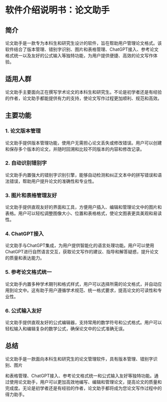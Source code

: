 
# 软件介绍说明书：论文助手

## 简介
论文助手是一款专为本科生和研究生设计的软件，旨在帮助用户管理论文格式。该软件结合了版本管理、错别字识别、图片和表格管理、ChatGPT接入、参考论文格式统一以及友好的公式输入等独特功能，为用户提供便捷、高效的论文写作体验。

## 适用人群
论文助手主要面向正在撰写学术论文的本科生和研究生。不论是初学者还是有经验的作者，论文助手都能提供有力的支持，使论文写作过程更加顺利、规范和高效。

## 主要功能

### 1. 论文版本管理
论文助手提供版本管理功能，使用户无需担心论文丢失或修改错误。用户可以创建和保存多个版本的论文，并随时回溯和比较不同版本的内容和修改记录。

### 2. 自动识别错别字
论文助手内置强大的错别字识别引擎，能够自动检测和纠正文本中的拼写错误和语法错误，帮助用户提升论文的准确性和专业性。

### 3. 图片和表格管理友好
论文助手提供直观友好的界面和工具，方便用户插入、编辑和管理论文中的图片和表格。用户可以轻松调整图像大小、位置和表格格式，使论文图表更具美观和易读性。

### 4. ChatGPT接入
论文助手与ChatGPT集成，为用户提供智能化的语言处理功能。用户可以使用ChatGPT进行自然语言交互，获取论文写作的建议、指导和解答疑惑，提升论文的质量和表达能力。

### 5. 参考论文格式统一
论文助手内置多种学术期刊和格式样式，用户可以选择所需的论文格式，并自动应用到论文中。这有助于用户遵循学术规范、统一格式要求，提高论文的可读性和专业性。

### 6. 公式输入友好
论文助手提供直观友好的公式编辑器，支持常用的数学符号和公式格式。用户可以轻松输入和编辑复杂的数学公式，确保论文中的公式准确无误。

## 总结
论文助手是一款面向本科生和研究生的论文管理软件，具有版本管理、错别字识别、图片

和表格管理、ChatGPT接入、参考论文格式统一和公式输入友好等独特功能。通过使用论文助手，用户可以更加高效地编写、编辑和管理论文，提高论文的质量和完成度。无论是初学者还是有经验的作者，论文助手都将成为您论文写作过程中的得力助手。
